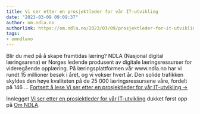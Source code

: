 ```yaml
---
title: Vi ser etter en prosjektleder for vår IT-utvikling
date: "2023-03-09 09:09:37"
author: om.ndla.no
authorlink: https://om.ndla.no/2023/03/09/prosjektleder-for-it-utvikling/
tags:
- omndlano
---
```

<p>Blir du med på å skape framtidas læring? NDLA (Nasjonal digital læringsarena) er Norges ledende produsent av digitale læringsressurser for videregående opplæring. På læringsplattformen vår www.ndla.no har vi rundt 15 millioner besøk i året, og vi vokser hvert år. Den solide trafikken skyldes den høye kvaliteten på de 25 000 læringsressursene våre, fordelt på 146 &#8230; <a href="https://om.ndla.no/2023/03/09/prosjektleder-for-it-utvikling/" class="more-link">Fortsett å lese <span class="screen-reader-text">Vi ser etter en prosjektleder for vår IT-utvikling</span> <span class="meta-nav">&#8594;</span></a></p>
<p>Innlegget <a rel="nofollow" href="https://om.ndla.no/2023/03/09/prosjektleder-for-it-utvikling/">Vi ser etter en prosjektleder for vår IT-utvikling</a> dukket først opp på <a rel="nofollow" href="https://om.ndla.no">Om NDLA</a>.</p>
